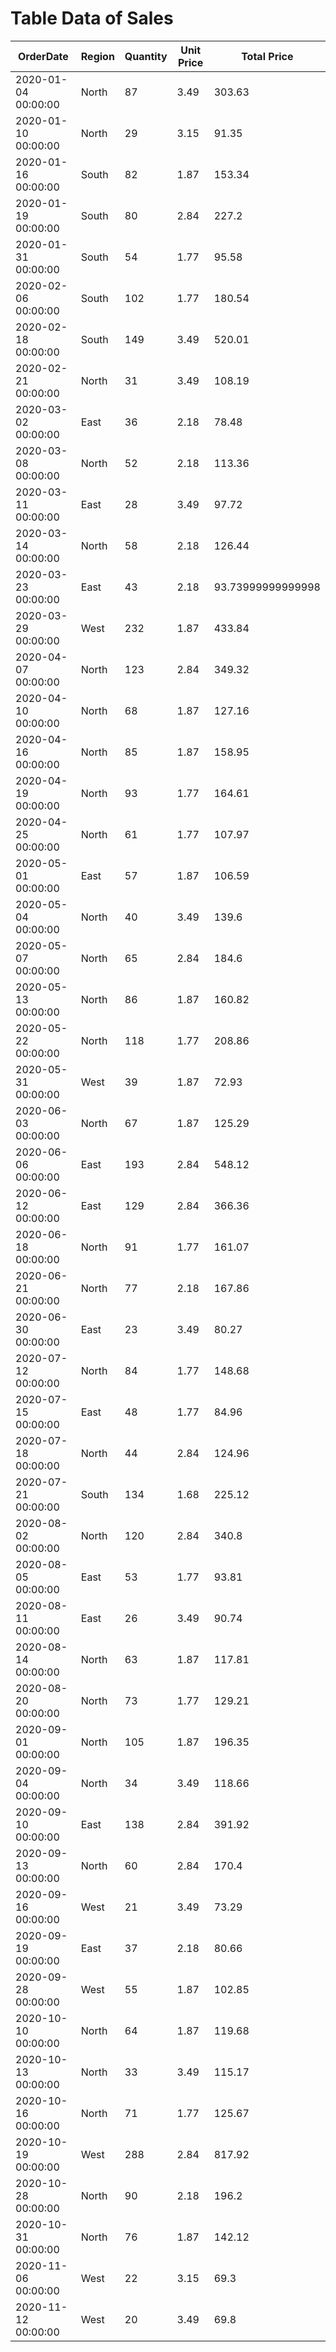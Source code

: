 # Table Data of Sales

|OrderDate | Region | Quantity | Unit Price | Total Price |
|--------------|----------|-------------|--------------|---------------|
|2020-01-04 00:00:00|North|87|3.49|303.63|
|2020-01-10 00:00:00|North|29|3.15|91.35|
|2020-01-16 00:00:00|South|82|1.87|153.34|
|2020-01-19 00:00:00|South|80|2.84|227.2|
|2020-01-31 00:00:00|South|54|1.77|95.58|
|2020-02-06 00:00:00|South|102|1.77|180.54|
|2020-02-18 00:00:00|South|149|3.49|520.01|
|2020-02-21 00:00:00|North|31|3.49|108.19|
|2020-03-02 00:00:00|East|36|2.18|78.48|
|2020-03-08 00:00:00|North|52|2.18|113.36|
|2020-03-11 00:00:00|East|28|3.49|97.72|
|2020-03-14 00:00:00|North|58|2.18|126.44|
|2020-03-23 00:00:00|East|43|2.18|93.73999999999998|
|2020-03-29 00:00:00|West|232|1.87|433.84|
|2020-04-07 00:00:00|North|123|2.84|349.32|
|2020-04-10 00:00:00|North|68|1.87|127.16|
|2020-04-16 00:00:00|North|85|1.87|158.95|
|2020-04-19 00:00:00|North|93|1.77|164.61|
|2020-04-25 00:00:00|North|61|1.77|107.97|
|2020-05-01 00:00:00|East|57|1.87|106.59|
|2020-05-04 00:00:00|North|40|3.49|139.6|
|2020-05-07 00:00:00|North|65|2.84|184.6|
|2020-05-13 00:00:00|North|86|1.87|160.82|
|2020-05-22 00:00:00|North|118|1.77|208.86|
|2020-05-31 00:00:00|West|39|1.87|72.93|
|2020-06-03 00:00:00|North|67|1.87|125.29|
|2020-06-06 00:00:00|East|193|2.84|548.12|
|2020-06-12 00:00:00|East|129|2.84|366.36|
|2020-06-18 00:00:00|North|91|1.77|161.07|
|2020-06-21 00:00:00|North|77|2.18|167.86|
|2020-06-30 00:00:00|East|23|3.49|80.27|
|2020-07-12 00:00:00|North|84|1.77|148.68|
|2020-07-15 00:00:00|East|48|1.77|84.96|
|2020-07-18 00:00:00|North|44|2.84|124.96|
|2020-07-21 00:00:00|South|134|1.68|225.12|
|2020-08-02 00:00:00|North|120|2.84|340.8|
|2020-08-05 00:00:00|East|53|1.77|93.81|
|2020-08-11 00:00:00|East|26|3.49|90.74|
|2020-08-14 00:00:00|North|63|1.87|117.81|
|2020-08-20 00:00:00|North|73|1.77|129.21|
|2020-09-01 00:00:00|North|105|1.87|196.35|
|2020-09-04 00:00:00|North|34|3.49|118.66|
|2020-09-10 00:00:00|East|138|2.84|391.92|
|2020-09-13 00:00:00|North|60|2.84|170.4|
|2020-09-16 00:00:00|West|21|3.49|73.29|
|2020-09-19 00:00:00|East|37|2.18|80.66|
|2020-09-28 00:00:00|West|55|1.87|102.85|
|2020-10-10 00:00:00|North|64|1.87|119.68|
|2020-10-13 00:00:00|North|33|3.49|115.17|
|2020-10-16 00:00:00|North|71|1.77|125.67|
|2020-10-19 00:00:00|West|288|2.84|817.92|
|2020-10-28 00:00:00|North|90|2.18|196.2|
|2020-10-31 00:00:00|North|76|1.87|142.12|
|2020-11-06 00:00:00|West|22|3.15|69.3|
|2020-11-12 00:00:00|West|20|3.49|69.8|
